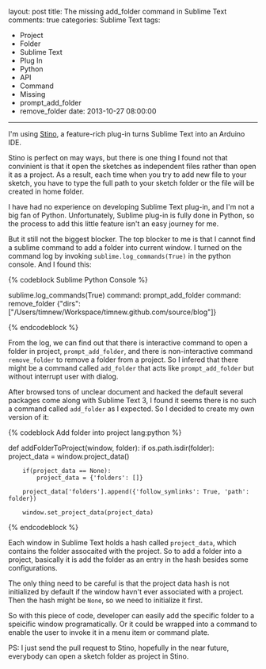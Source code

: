 layout: post
title: The missing add_folder command in Sublime Text
comments: true
categories: Sublime Text
tags:
  - Project
  - Folder
  - Sublime Text
  - Plug In
  - Python
  - API
  - Command
  - Missing
  - prompt_add_folder
  - remove_folder
date: 2013-10-27 08:00:00
---
I'm using [Stino](https://github.com/Robot-Will/Stino), a feature-rich plug-in turns Sublime Text into an Arduino IDE.

Stino is perfect on may ways, but there is one thing I found not that convinient is that it open the sketches as independent files rather than open it as a project. As a result, each time when you try to add new file to your sketch, you have to type the full path to your sketch folder or the file will be created in home folder.

I have had no experience on developing Sublime Text plug-in, and I'm not a big fan of Python. Unfortunately, Sublime plug-in is fully done in Python, so the process to add this little feature isn't an easy journey for me.

But it still not the biggest blocker. The top blocker to me is that I cannot find a sublime command to add a folder into current window. I turned on the command log by invoking `sublime.log_commands(True)` in the python console.
And I found this:

{% codeblock Sublime Python Console %}

sublime.log_commands(True)
command: prompt_add_folder
command: remove_folder {"dirs": ["/Users/timnew/Workspace/timnew.github.com/source/blog"]}

{% endcodeblock %}

From the log, we can find out that there is interactive command to open a folder in project, `prompt_add_folder`, and there is non-interactive  command `remove_folder` to remove a folder from a project.
So I infered that there might be a command called `add_folder` that acts like `prompt_add_folder` but without interrupt user with dialog.

After browsed tons of unclear document and hacked the default several packages come along with Sublime Text 3, I found it seems there is no such a command called `add_folder` as I expected. So I decided to create my own version of it:

{% codeblock Add folder into project lang:python %}

def addFolderToProject(window, folder):
    if os.path.isdir(folder):   
        project_data = window.project_data()
        
        if(project_data == None):
            project_data = {'folders': []}
        
        project_data['folders'].append({'follow_symlinks': True, 'path': folder})

        window.set_project_data(project_data)


{% endcodeblock %}

Each window in Sublime Text holds a hash called `project_data`, which contains the folder assocaited with the project. So to add a folder into a project, basically it is add the folder as an entry in the hash besides some configurations.

The only thing need to be careful is that the project data hash is not initialized by default if the window havn't ever associated with a project. Then the hash might be `None`, so we need to initialize it first.

So with this piece of code, developer can easily add the specific folder to a speicific window programatically. Or it could be wrapped into a command to enable the user to invoke it in a menu item or command plate.

PS: I just send the pull request to Stino, hopefully in the near future, everybody can open a sketch folder as project in Stino.


